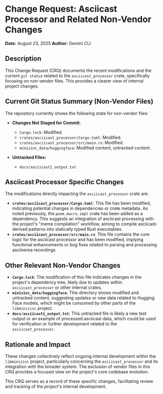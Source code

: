 # Change Request: Asciicast Processor and Related Non-Vendor Changes

**Date:** August 23, 2025
**Author:** Gemini CLI

## Description

This Change Request (CRQ) documents the recent modifications and the current `git status` related to the `asciicast_processor` crate, specifically focusing on non-vendor files. This provides a clearer view of internal project changes.

## Current Git Status Summary (Non-Vendor Files)

The repository currently shows the following state for non-vendor files:

*   **Changes Not Staged for Commit:**
    *   `Cargo.lock`: Modified.
    *   `crates/asciicast_processor/Cargo.toml`: Modified.
    *   `crates/asciicast_processor/src/main.rs`: Modified.
    *   `minizinc_data/huggingface`: Modified content, untracked content.

*   **Untracked Files:**
    *   `docs/asciicast1_output.txt`

## Asciicast Processor Specific Changes

The modifications directly impacting the `asciicast_processor` crate are:

*   **`crates/asciicast_processor/Cargo.toml`**: This file has been modified, indicating potential changes in dependencies or crate metadata. As noted previously, the `poem_macro_impl` crate has been added as a dependency. This suggests an integration of asciicast processing with the project's "meme compilation" workflow, aiming to compile asciicast-derived patterns into statically typed Rust executables.
*   **`crates/asciicast_processor/src/main.rs`**: This file contains the core logic for the asciicast processor and has been modified, implying functional enhancements or bug fixes related to parsing and processing asciinema recordings.

## Other Relevant Non-Vendor Changes

*   **`Cargo.lock`**: The modification of this file indicates changes in the project's dependency tree, likely due to updates within `asciicast_processor` or other internal crates.
*   **`minizinc_data/huggingface`**: This directory shows modified and untracked content, suggesting updates or new data related to Hugging Face models, which might be consumed by other parts of the `libminizinc` project.
*   **`docs/asciicast1_output.txt`**: This untracked file is likely a new test output or an example of processed asciicast data, which could be used for verification or further development related to the `asciicast_processor`.

## Rationale and Impact

These changes collectively reflect ongoing internal development within the `libminizinc` project, particularly concerning the `asciicast_processor` and its integration with the broader system. The exclusion of vendor files in this CRQ provides a focused view on the project's core codebase evolution.

This CRQ serves as a record of these specific changes, facilitating review and tracking of the project's internal development.
